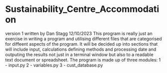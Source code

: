 # Sustainability_Centre_Accommodation
version 1 written by Dan Stagg 12/10/2023
This program is really just  an exercise in writing a program and utilising different files that are categorised for diffeent aspects of the program.
It will be decided up into sections that will include input, calculations defining methods and processing date and outputing the results not just in a terminal window but also to a readable text document or spreadsheet.
The program is made up of three modules:
1 - input.py
2 - variables.py
3 - cust_database.py
